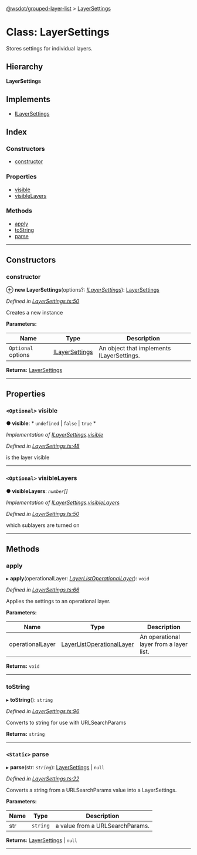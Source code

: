 [@wsdot/grouped-layer-list](../README.md) > [LayerSettings](../classes/layersettings.md)

# Class: LayerSettings

Stores settings for individual layers.

## Hierarchy

**LayerSettings**

## Implements

* [ILayerSettings](../interfaces/ilayersettings.md)

## Index

### Constructors

* [constructor](layersettings.md#constructor)

### Properties

* [visible](layersettings.md#visible)
* [visibleLayers](layersettings.md#visiblelayers)

### Methods

* [apply](layersettings.md#apply)
* [toString](layersettings.md#tostring)
* [parse](layersettings.md#parse)

---

## Constructors

<a id="constructor"></a>

###  constructor

⊕ **new LayerSettings**(options?: *[ILayerSettings](../interfaces/ilayersettings.md)*): [LayerSettings](layersettings.md)

*Defined in [LayerSettings.ts:50](https://github.com/WSDOT-GIS/grouped-layer-list/blob/0b4c79f/packages/grouped-layer-list/src/LayerSettings.ts#L50)*

Creates a new instance

**Parameters:**

| Name | Type | Description |
| ------ | ------ | ------ |
| `Optional` options | [ILayerSettings](../interfaces/ilayersettings.md) |  An object that implements ILayerSettings. |

**Returns:** [LayerSettings](layersettings.md)

___

## Properties

<a id="visible"></a>

### `<Optional>` visible

**● visible**: * `undefined` &#124; `false` &#124; `true`
*

*Implementation of [ILayerSettings](../interfaces/ilayersettings.md).[visible](../interfaces/ilayersettings.md#visible)*

*Defined in [LayerSettings.ts:48](https://github.com/WSDOT-GIS/grouped-layer-list/blob/0b4c79f/packages/grouped-layer-list/src/LayerSettings.ts#L48)*

is the layer visible

___
<a id="visiblelayers"></a>

### `<Optional>` visibleLayers

**● visibleLayers**: *`number`[]*

*Implementation of [ILayerSettings](../interfaces/ilayersettings.md).[visibleLayers](../interfaces/ilayersettings.md#visiblelayers)*

*Defined in [LayerSettings.ts:50](https://github.com/WSDOT-GIS/grouped-layer-list/blob/0b4c79f/packages/grouped-layer-list/src/LayerSettings.ts#L50)*

which sublayers are turned on

___

## Methods

<a id="apply"></a>

###  apply

▸ **apply**(operationalLayer: *[LayerListOperationalLayer](../interfaces/layerlistoperationallayer.md)*): `void`

*Defined in [LayerSettings.ts:66](https://github.com/WSDOT-GIS/grouped-layer-list/blob/0b4c79f/packages/grouped-layer-list/src/LayerSettings.ts#L66)*

Applies the settings to an operational layer.

**Parameters:**

| Name | Type | Description |
| ------ | ------ | ------ |
| operationalLayer | [LayerListOperationalLayer](../interfaces/layerlistoperationallayer.md) |  An operational layer from a layer list. |

**Returns:** `void`

___
<a id="tostring"></a>

###  toString

▸ **toString**(): `string`

*Defined in [LayerSettings.ts:96](https://github.com/WSDOT-GIS/grouped-layer-list/blob/0b4c79f/packages/grouped-layer-list/src/LayerSettings.ts#L96)*

Converts to string for use with URLSearchParams

**Returns:** `string`

___
<a id="parse"></a>

### `<Static>` parse

▸ **parse**(str: *`string`*):  [LayerSettings](layersettings.md) &#124; `null`

*Defined in [LayerSettings.ts:22](https://github.com/WSDOT-GIS/grouped-layer-list/blob/0b4c79f/packages/grouped-layer-list/src/LayerSettings.ts#L22)*

Converts a string from a URLSearchParams value into a LayerSettings.

**Parameters:**

| Name | Type | Description |
| ------ | ------ | ------ |
| str | `string` |  a value from a URLSearchParams. |

**Returns:**  [LayerSettings](layersettings.md) &#124; `null`

___

